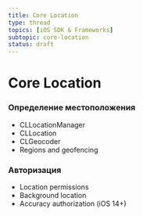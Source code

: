 ```yaml
---
title: Core Location
type: thread
topics: [iOS SDK & Frameworks]
subtopic: core-location
status: draft
---
```


# Core Location


### Определение местоположения
- CLLocationManager
- CLLocation
- CLGeocoder
- Regions and geofencing

### Авторизация
- Location permissions
- Background location
- Accuracy authorization (iOS 14+)

